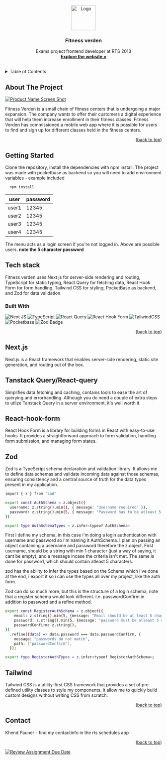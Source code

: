 <!-- Improved compatibility of back to top link: See: https://github.com/othneildrew/Best-README-Template/pull/73 -->

<a name="readme-top"></a>

<!-- PROJECT LOGO -->
<br />
<div align="center">
  <a href="https://github.com/github_username/repo_name">
    <img src="https://65c3e3b565c172184a802299--quiet-licorice-a74f42.netlify.app/logo.png" alt="Logo" width="80" height="80">
  </a>

<h3 align="center">Fitness verden</h3>

  <p align="center">
    Exams project frontend developer at RTS 2013
    <br />
    <a href="https://65c3e3b565c172184a802299--quiet-licorice-a74f42.netlify.app/"><strong>Explore the website »</strong></a>
    <br />
    <br />
  </p>
</div>

<!-- TABLE OF CONTENTS -->
<details>
  <summary>Table of Contents</summary>
  <ol>
    <li>
      <a href="#about-the-project">About The Project</a>
      <ul>
        <li><a href="#built-with">Built With</a></li>
      </ul>
    </li>
    <li>
      <a href="#getting-started">Getting Started</a>
    </li>
    <li><a href="#contact">Contact</a></li>
  </ol>
</details>

<!-- ABOUT THE PROJECT -->

## About The Project

[![Product Name Screen Shot][product-screenshot]](https://example.com)

Fitness Verden is a small chain of fitness centers that is undergoing a major expansion. The company
wants to offer their customers a digital experience that will help them increase enrollment in their
fitness classes. Fitness Verden has commissioned a mobile web app where it is possible for users to
find and sign up for different classes held in the fitness centers.

<p align="right">(<a href="#readme-top">back to top</a>)</p>

<!-- GETTING STARTED -->

## Getting Started

Clone the repository, install the dependencies with npm install. The project was made with
pocketbase as backend so you will need to add environment variables - example included

```sh
  npm install
```

| user  | password |
| ----- | -------- |
| user1 | 12345    |
| user2 | 12345    |
| user3 | 12345    |
| user4 | 12345    |

The menu acts as a login screen if you're not logged in. Above are possible users. **note the 5
character password**

<!-- USAGE EXAMPLES -->

## Tech stack

Fitness verden uses Next.js for server-side rendering and routing, TypeScript for static typing,
React Query for fetching data, React Hook Form for form handling, Tailwind CSS for styling,
PocketBase as backend, and Zod for data validation.

### Built With

![Next JS](https://img.shields.io/badge/Next-black?style=for-the-badge&logo=next.js&logoColor=white)
![TypeScript](https://img.shields.io/badge/typescript-%23007ACC.svg?style=for-the-badge&logo=typescript&logoColor=white)
![React Query](https://img.shields.io/badge/-React%20Query-FF4154?style=for-the-badge&logo=react%20query&logoColor=white)
![React Hook Form](https://img.shields.io/badge/React%20Hook%20Form-%23EC5990.svg?style=for-the-badge&logo=reacthookform&logoColor=white)
![TailwindCSS](https://img.shields.io/badge/tailwindcss-%2338B2AC.svg?style=for-the-badge&logo=tailwind-css&logoColor=white)
![Pocketbase](https://img.shields.io/badge/PocketBase-B8DBE4?style=for-the-badge&logo=PocketBase&logoColor=white)
![Zod Badge](https://img.shields.io/badge/Zod-3E67B1?logo=zod&logoColor=fff&style=for-the-badge)

<p align="right">(<a href="#readme-top">back to top</a>)</p>

<!-- TECH STACK -->

## Next.js

Next.js is a React framework that enables server-side rendering, static site generation, and routing
out of the box.

## Tanstack Query/React-query

Simplifies data fetching and caching, contains tools to ease the art of querying and errorhandling.
Although you do need a couple of extra steps to utlize Tanstack Query in a server environment, it's
well worth it.

## React-hook-form

React Hook Form is a library for building forms in React with easy-to-use hooks. It provides a
straightforward approach to form validation, handling form submission, and managing form states.

## Zod

Zod is a TypeScript schema declaration and validation library. It allows me to define data schemas
and validate incoming data against those schemas, ensuring consistency and a central source of truth
for the data types present in my application.

```sh
import { z } from "zod"

export const AuthSchema = z.object({
  username: z.string().min(1, { message: "Username required" }),
  password: z.string().min(5, { message: "Password has to be atleast 5 characters" }),
})

export type AuthSchemaTypes = z.infer<typeof AuthSchema>
```

First i define my schema, in this case i'm doing a login authentication with username and password
so i'm naming it AuthSchema. I plan on passing an object containing a username and password
therefore the z.object. First username, should be a string with min 1 character (just a way of
saying, it cant be empty), and a message incase the criteria isn't met. The same is done for
password, which should contain atleast 5 characters.

zod has the ability to infer the types based on the Schema which i've done at the end, i export it
so i can use the types all over my project, like the auth form.

Zod can do so much more, but this is the structure of a login schema, note that a register schema
would look different. I.e. passwordConfirm in addition to password and a refine method.

```sh
export const RegisterAuthSchema = z.object({
    email: z.string().min(5, {message: "Email should be at least 5 characters long",}).email(),
    password: z.string().min(5, {message: "password must be atleast 5 characters long",}),
    passwordConfirm: z.string(),
})
  .refine((data) => data.password === data.passwordConfirm, {
    message: "passwords do not match",
    path: ["passwordConfirm"],
  });

export type RegisterAuthTypes = z.infer<typeof RegisterAuthSchema>;
```

## Tailwind

Tailwind CSS is a utility-first CSS framework that provides a set of pre-defined utility classes to
style my components. It allow me to quickly build custom designs without writing CSS from scratch.

<p align="right">(<a href="#readme-top">back to top</a>)</p>

<!-- CONTACT -->

## Contact

Khend Pauner - find my contactinfo in the rts schedules app

<p align="right">(<a href="#readme-top">back to top</a>)</p>

<!-- MARKDOWN LINKS & IMAGES -->
<!-- https://www.markdownguide.org/basic-syntax/#reference-style-links -->

[product-screenshot]:
  https://65c3e3b565c172184a802299--quiet-licorice-a74f42.netlify.app/repo-fitnessverden-img.png

[![Review Assignment Due Date](https://classroom.github.com/assets/deadline-readme-button-24ddc0f5d75046c5622901739e7c5dd533143b0c8e959d652212380cedb1ea36.svg)](https://classroom.github.com/a/TNGAV1oz)
